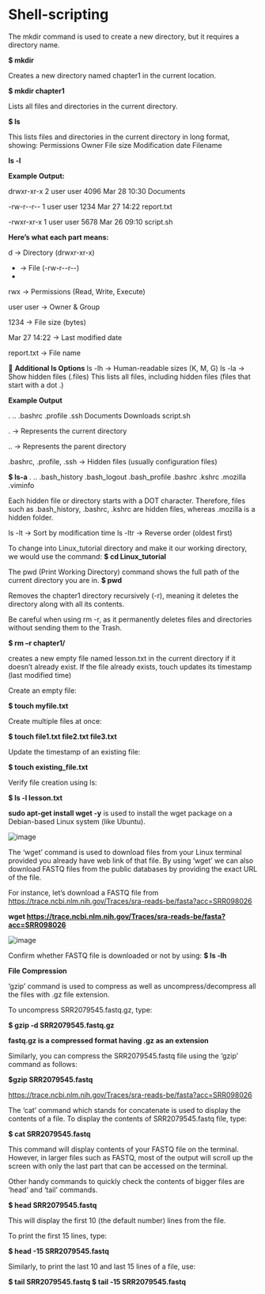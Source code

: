 # Shell-scripting

The mkdir command is used to create a new directory, but it requires a directory name.

**$ mkdir**

Creates a new directory named chapter1 in the current location.

**$ mkdir chapter1**

Lists all files and directories in the current directory.

**$  ls**

This lists files and directories in the current directory in long format, showing:
Permissions
Owner
File size
Modification date
Filename

**ls -l**

**Example Output:**

drwxr-xr-x  2 user user  4096 Mar 28 10:30 Documents

-rw-r--r--  1 user user  1234 Mar 27 14:22 report.txt

-rwxr-xr-x  1 user user  5678 Mar 26 09:10 script.sh

**Here’s what each part means:**

d → Directory (drwxr-xr-x)

- → File (-rw-r--r--)
- 
rwx → Permissions (Read, Write, Execute)

user user → Owner & Group

1234 → File size (bytes)

Mar 27 14:22 → Last modified date

report.txt → File name


📌 **Additional ls Options**
ls -lh → Human-readable sizes (K, M, G)
ls -la → Show hidden files (.files)
This lists all files, including hidden files (files that start with a dot .)

**Example Output**

.  ..  .bashrc  .profile  .ssh  Documents  Downloads  script.sh

. → Represents the current directory

.. → Represents the parent directory

.bashrc, .profile, .ssh → Hidden files (usually configuration files)

**$ ls‐a**
. .. .bash_history .bash_logout .bash_profile
.bashrc .kshrc .mozilla .viminfo

Each hidden file or directory starts with a DOT character.
Therefore, files such as .bash_history, .bashrc, .kshrc are hidden
files, whereas .mozilla is a hidden folder.

ls -lt → Sort by modification time
ls -ltr → Reverse order (oldest first)

To change into Linux_tutorial directory and make it our working directory, we would use the command:
**$ cd Linux_tutorial**

The pwd (Print Working Directory) command shows the full path of the current directory you are in.
**$ pwd**

Removes the chapter1 directory recursively (-r), meaning it deletes the directory along with all its contents.

Be careful when using rm -r, as it permanently deletes files and directories without sending them to the Trash.

**$ rm –r chapter1/**

creates a new empty file named lesson.txt in the current directory if it doesn’t already exist. If the file already exists, touch updates its timestamp (last modified time)

Create an empty file:

**$ touch myfile.txt**

Create multiple files at once:

**$ touch file1.txt file2.txt file3.txt**

Update the timestamp of an existing file:

**$ touch existing_file.txt**

Verify file creation using ls:

**$ ls -l lesson.txt**

**sudo apt-get install wget -y** is used to install the wget package on a Debian-based Linux system (like Ubuntu).

![image](https://github.com/user-attachments/assets/929fcd21-1430-4cdf-a3a1-294b05e0a9cf)

The ‘wget’ command is used to download files from your Linux terminal provided you already have web link of that file. By using ‘wget’ we can also download FASTQ files from the public databases by providing the exact URL of the file.

For instance, let’s download a FASTQ file from https://trace.ncbi.nlm.nih.gov/Traces/sra-reads-be/fasta?acc=SRR098026

**wget https://trace.ncbi.nlm.nih.gov/Traces/sra-reads-be/fasta?acc=SRR098026**

![image](https://github.com/user-attachments/assets/358bfef5-d9d0-43ac-b974-b883814238c2)


Confirm whether FASTQ file is downloaded or not by using:
**$ ls ‐lh**

**File Compression**

‘gzip’ command is used to compress as well as uncompress/decompress all the files with .gz file extension.

To uncompress SRR2079545.fastq.gz, type:

**$ gzip ‐d SRR2079545.fastq.gz**

**fastq.gz is a compressed format having .gz as an extension**

Similarly, you can compress the SRR2079545.fastq file using the ‘gzip’ command as follows:

**$gzip SRR2079545.fastq**


https://trace.ncbi.nlm.nih.gov/Traces/sra-reads-be/fasta?acc=SRR098026

The ‘cat’ command which stands for concatenate is used to display the contents of a file. To display the contents of SRR2079545.fastq file, type:

**$ cat SRR2079545.fastq**

This command will display contents of your FASTQ file on the terminal. However, in larger files such as FASTQ, most of the output will scroll up the screen with only the last part that can be accessed on the terminal.

Other handy commands to quickly check the contents of bigger files are ‘head’ and ‘tail’ commands.

**$ head SRR2079545.fastq**

This will display the first 10 (the default number) lines from the file.

To print the first 15 lines, type:

**$ head -15 SRR2079545.fastq**

Similarly, to print the last 10 and last 15 lines of a file, use:

**$ tail SRR2079545.fastq
$ tail ‐15 SRR2079545.fastq**




